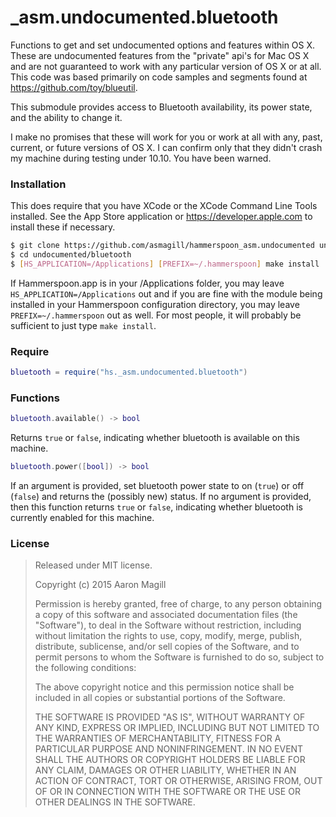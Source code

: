 _asm.undocumented.bluetooth
===========================

Functions to get and set undocumented options and features within OS X.  These are undocumented features from the "private" api's for Mac OS X and are not guaranteed to work with any particular version of OS X or at all.  This code was based primarily on code samples and segments found at https://github.com/toy/blueutil.

This submodule provides access to Bluetooth availability, its power state, and the ability to change it.

I make no promises that these will work for you or work at all with any, past, current, or future versions of OS X.  I can confirm only that they didn't crash my machine during testing under 10.10. You have been warned.

### Installation

This does require that you have XCode or the XCode Command Line Tools installed.  See the App Store application or https://developer.apple.com to install these if necessary.

~~~bash
$ git clone https://github.com/asmagill/hammerspoon_asm.undocumented undocumented
$ cd undocumented/bluetooth
$ [HS_APPLICATION=/Applications] [PREFIX=~/.hammerspoon] make install
~~~

If Hammerspoon.app is in your /Applications folder, you may leave `HS_APPLICATION=/Applications` out and if you are fine with the module being installed in your Hammerspoon configuration directory, you may leave `PREFIX=~/.hammerspoon` out as well.  For most people, it will probably be sufficient to just type `make install`.

### Require

~~~lua
bluetooth = require("hs._asm.undocumented.bluetooth")
~~~

### Functions
~~~lua
bluetooth.available() -> bool
~~~
Returns `true` or `false`, indicating whether bluetooth is available on this machine.

~~~lua
bluetooth.power([bool]) -> bool
~~~
If an argument is provided, set bluetooth power state to on (`true`) or off (`false`) and returns the (possibly new) status. If no argument is provided, then this function returns `true` or `false`, indicating whether bluetooth is currently enabled for this machine.

### License

> Released under MIT license.
>
> Copyright (c) 2015 Aaron Magill
>
> Permission is hereby granted, free of charge, to any person obtaining a copy of this software and associated documentation files (the "Software"), to deal in the Software without restriction, including without limitation the rights to use, copy, modify, merge, publish, distribute, sublicense, and/or sell copies of the Software, and to permit persons to whom the Software is furnished to do so, subject to the following conditions:
>
> The above copyright notice and this permission notice shall be included in all copies or substantial portions of the Software.
>
> THE SOFTWARE IS PROVIDED "AS IS", WITHOUT WARRANTY OF ANY KIND, EXPRESS OR IMPLIED, INCLUDING BUT NOT LIMITED TO THE WARRANTIES OF MERCHANTABILITY, FITNESS FOR A PARTICULAR PURPOSE AND NONINFRINGEMENT. IN NO EVENT SHALL THE AUTHORS OR COPYRIGHT HOLDERS BE LIABLE FOR ANY CLAIM, DAMAGES OR OTHER LIABILITY, WHETHER IN AN ACTION OF CONTRACT, TORT OR OTHERWISE, ARISING FROM, OUT OF OR IN CONNECTION WITH THE SOFTWARE OR THE USE OR OTHER DEALINGS IN THE SOFTWARE.
